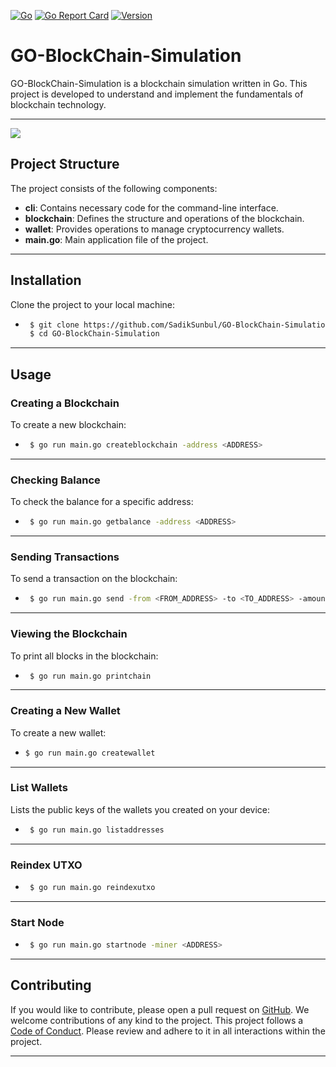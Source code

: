 [![Go](https://github.com/SadikSunbul/GO-BlockChain-Simulation/actions/workflows/go.yml/badge.svg)](https://github.com/SadikSunbul/GO-BlockChain-Simulation/actions/workflows/go.yml)
[![Go Report Card](https://goreportcard.com/badge/github.com/SadikSunbul/GO-BlockChain-Simulation)](https://goreportcard.com/report/github.com/SadikSunbul/GO-BlockChain-Simulation)
[![Version](https://img.shields.io/badge/Version-1.0-blue)]()

# GO-BlockChain-Simulation

GO-BlockChain-Simulation is a blockchain simulation written in Go. This project is developed to understand and implement the fundamentals of blockchain technology.
***

<img src="https://repository-images.githubusercontent.com/815066994/a67ad049-f2ce-4276-8f24-5f01ceefaf30">

## Project Structure

The project consists of the following components:

- **cli**: Contains necessary code for the command-line interface.
- **blockchain**: Defines the structure and operations of the blockchain.
- **wallet**: Provides operations to manage cryptocurrency wallets.
- **main.go**: Main application file of the project.
***

## Installation

Clone the project to your local machine:

+ ```bash
   $ git clone https://github.com/SadikSunbul/GO-BlockChain-Simulation.git
   $ cd GO-BlockChain-Simulation 
***

## Usage

### Creating a Blockchain

To create a new blockchain:

+ ```bash 
   $ go run main.go createblockchain -address <ADDRESS> 
***

### Checking Balance

To check the balance for a specific address:

+ ```bash
   $ go run main.go getbalance -address <ADDRESS>
***

### Sending Transactions

To send a transaction on the blockchain:

+ ```bash
   $ go run main.go send -from <FROM_ADDRESS> -to <TO_ADDRESS> -amount <AMOUNT> -mine
***

### Viewing the Blockchain

To print all blocks in the blockchain:

+ ```bash
   $ go run main.go printchain 
***

### Creating a New Wallet

To create a new wallet:

+  ```bash
   $ go run main.go createwallet
***

### List Wallets

Lists the public keys of the wallets you created on your device:

+ ```bash
   $ go run main.go listaddresses
***

### Reindex UTXO

+ ```bash
   $ go run main.go reindexutxo
***

### Start Node

+ ```bash
   $ go run main.go startnode -miner <ADDRESS>
***

## Contributing

If you would like to contribute, please open a pull request on [GitHub](https://github.com/SadikSunbul/GO-BlockChain-Simulation). We welcome contributions of any kind to the project.
This project follows a [Code of Conduct](CODE_OF_CONDUCT.md). Please review and adhere to it in all interactions within the project.
***
